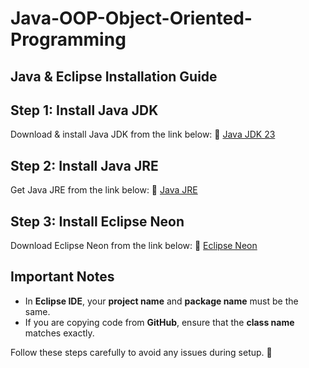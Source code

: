 # Java-OOP-Object-Oriented-Programming

## Java & Eclipse Installation Guide

## Step 1: Install Java JDK
Download & install Java JDK from the link below:
🔗 [Java JDK 23](https://download.oracle.com/java/23/latest/jdk-23_windows-x64_bin.exe)

## Step 2: Install Java JRE
Get Java JRE from the link below:
🔗 [Java JRE](https://javadl.oracle.com/webapps/download/AutoDL?BundleId=251656_7ed26d28139143f38c58992680c214a5)

## Step 3: Install Eclipse Neon
Download Eclipse Neon from the link below:
🔗 [Eclipse Neon](https://www.eclipse.org/downloads/download.php?file=/technology/epp/downloads/release/neon/3/eclipse-java-neon-3-win32-x86_64.zip)

## Important Notes
- In **Eclipse IDE**, your **project name** and **package name** must be the same.
- If you are copying code from **GitHub**, ensure that the **class name** matches exactly.

Follow these steps carefully to avoid any issues during setup. 🚀

